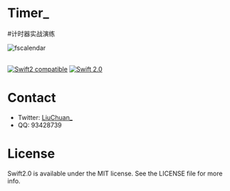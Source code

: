 # Timer_

#计时器实战演练



![fscalendar](http://ww2.sinaimg.cn/large/c3a20316gw1f2bs4yoqjkg20ac0j1q3e.gif)<br/><br/>

[![Swift2 compatible](https://img.shields.io/badge/swift2-compatible-4BC51D.svg?style=flat)](https://developer.apple.com/swift/)
[![Swift 2.0](https://img.shields.io/badge/Swift-2.0-orange.svg?style=flat)](https://developer.apple.com/swift/)


# Contact
* Twitter:  [LiuChuan_](https://twitter.com/LiuChuan_)
* QQ:  93428739

# License
Swift2.0 is available under the MIT license. See the LICENSE file for more info.
